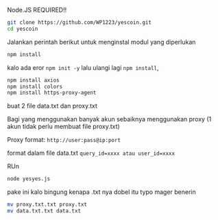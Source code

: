 Node.JS REQUIRED!!

```bash
git clone https://github.com/WP1223/yescoin.git
cd yescoin 
```
Jalankan perintah berikut untuk menginstal modul yang diperlukan

```bash
npm install
``` 
kalo ada eror `npm init -y` lalu ulangi lagi `npm install`,

```bash
npm install axios
npm install colors
npm install https-proxy-agent
```

buat 2 file data.txt dan proxy.txt

Bagi yang menggunakan banyak akun sebaiknya menggunakan proxy (1 akun tidak perlu membuat file proxy.txt)

Proxy format: 
`http://user:pass@ip:port`

format dalam file data.txt 
`query_id=xxxx atau user_id=xxxx`

RUn 
```bash
node yesyes.js
```


pake ini kalo bingung kenapa .txt nya dobel itu typo mager benerin
```bash
mv proxy.txt.txt proxy.txt
mv data.txt.txt data.txt
